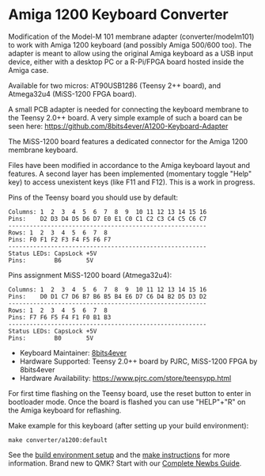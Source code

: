 # Amiga 1200 Keyboard Converter

Modification of the Model-M 101 membrane adapter (converter/modelm101) to work with Amiga 1200 keyboard (and possibly Amiga 500/600 too). 
The adapter is meant to allow using the original Amiga keyboard as a USB input device, either with a desktop PC or a R-Pi/FPGA board hosted inside the Amiga case.

Available for two micros: AT90USB1286 (Teensy 2++ board), and Atmega32u4 (MiSS-1200 FPGA board).

A small PCB adapter is needed for connecting the keyboard membrane to the Teensy 2.0++ board. A very simple example of such a board can be seen here:
https://github.com/8bits4ever/A1200-Keyboard-Adapter

The MiSS-1200 board features a dedicated connector for the Amiga 1200 membrane keyboard.

Files have been modified in accordance to the Amiga keyboard layout and features. A second layer has been implemented (momentary toggle "Help" key) to access unexistent keys (like F11 and F12). This is a work in progress.


Pins of the Teensy board you should use by default:
```  
Columns: 1  2  3  4  5  6  7  8  9  10 11 12 13 14 15 16  
Pins:    D2 D3 D4 D5 D6 D7 E0 E1 C0 C1 C2 C3 C4 C5 C6 C7 
--------------------------------------------------------  
Rows: 1  2  3  4  5  6  7  8  
Pins: F0 F1 F2 F3 F4 F5 F6 F7  
--------------------------------------------------------  
Status LEDs: CapsLock +5V   
Pins:        B6       5V    
```  

Pins assignment MiSS-1200 board (Atmega32u4):
```  
Columns: 1  2  3  4  5  6  7  8  9  10 11 12 13 14 15 16  
Pins:    D0 D1 C7 D6 B7 B6 B5 B4 E6 D7 C6 D4 B2 D5 D3 D2 
--------------------------------------------------------  
Rows: 1  2  3  4  5  6  7  8  
Pins: F7 F6 F5 F4 F1 F0 B1 B3  
--------------------------------------------------------  
Status LEDs: CapsLock +5V   
Pins:        B0       5V    
```  

* Keyboard Maintainer: [8bits4ever](https://github.com/8bits4ever)
* Hardware Supported: Teensy 2.0++ board by PJRC, MiSS-1200 FPGA by 8bits4ever
* Hardware Availability: https://www.pjrc.com/store/teensypp.html

For first time flashing on the Teensy board, use the reset button to enter in bootloader mode. Once the board is flashed you can use "HELP"+"R" on the Amiga keyboard for reflashing.  

Make example for this keyboard (after setting up your build environment):

    make converter/a1200:default

See the [build environment setup](https://docs.qmk.fm/#/getting_started_build_tools) and the [make instructions](https://docs.qmk.fm/#/getting_started_make_guide) for more information. Brand new to QMK? Start with our [Complete Newbs Guide](https://docs.qmk.fm/#/newbs).
